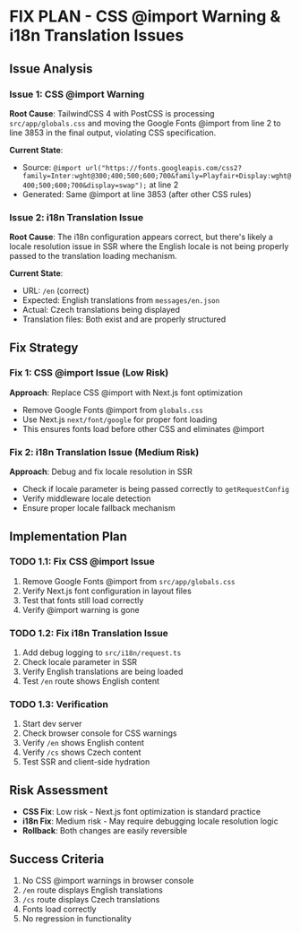 # FIX PLAN - CSS @import Warning & i18n Translation Issues

## Issue Analysis

### Issue 1: CSS @import Warning

**Root Cause**: TailwindCSS 4 with PostCSS is processing `src/app/globals.css` and moving the Google Fonts @import from line 2 to line 3853 in the final output, violating CSS specification.

**Current State**:

- Source: `@import url("https://fonts.googleapis.com/css2?family=Inter:wght@300;400;500;600;700&family=Playfair+Display:wght@400;500;600;700&display=swap");` at line 2
- Generated: Same @import at line 3853 (after other CSS rules)

### Issue 2: i18n Translation Issue

**Root Cause**: The i18n configuration appears correct, but there's likely a locale resolution issue in SSR where the English locale is not being properly passed to the translation loading mechanism.

**Current State**:

- URL: `/en` (correct)
- Expected: English translations from `messages/en.json`
- Actual: Czech translations being displayed
- Translation files: Both exist and are properly structured

## Fix Strategy

### Fix 1: CSS @import Issue (Low Risk)

**Approach**: Replace CSS @import with Next.js font optimization

- Remove Google Fonts @import from `globals.css`
- Use Next.js `next/font/google` for proper font loading
- This ensures fonts load before other CSS and eliminates @import

### Fix 2: i18n Translation Issue (Medium Risk)

**Approach**: Debug and fix locale resolution in SSR

- Check if locale parameter is being passed correctly to `getRequestConfig`
- Verify middleware locale detection
- Ensure proper locale fallback mechanism

## Implementation Plan

### TODO 1.1: Fix CSS @import Issue

1. Remove Google Fonts @import from `src/app/globals.css`
2. Verify Next.js font configuration in layout files
3. Test that fonts still load correctly
4. Verify @import warning is gone

### TODO 1.2: Fix i18n Translation Issue

1. Add debug logging to `src/i18n/request.ts`
2. Check locale parameter in SSR
3. Verify English translations are being loaded
4. Test `/en` route shows English content

### TODO 1.3: Verification

1. Start dev server
2. Check browser console for CSS warnings
3. Verify `/en` shows English content
4. Verify `/cs` shows Czech content
5. Test SSR and client-side hydration

## Risk Assessment

- **CSS Fix**: Low risk - Next.js font optimization is standard practice
- **i18n Fix**: Medium risk - May require debugging locale resolution logic
- **Rollback**: Both changes are easily reversible

## Success Criteria

1. No CSS @import warnings in browser console
2. `/en` route displays English translations
3. `/cs` route displays Czech translations
4. Fonts load correctly
5. No regression in functionality
